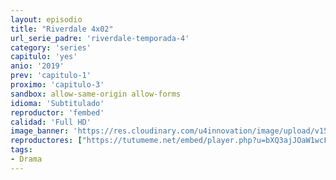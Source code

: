 ```yaml
---
layout: episodio
title: "Riverdale 4x02"
url_serie_padre: 'riverdale-temporada-4'
category: 'series'
capitulo: 'yes'
anio: '2019'
prev: 'capitulo-1'
proximo: 'capitulo-3'
sandbox: allow-same-origin allow-forms
idioma: 'Subtitulado'
reproductor: 'fembed'
calidad: 'Full HD'
image_banner: 'https://res.cloudinary.com/u4innovation/image/upload/v1565152608/maxresdefault-min_vy9nnj.jpg'
reproductores: ["https://tutumeme.net/embed/player.php?u=bXQ3ajJOaW1wcFRGcEs2VW5XRGExTlRPMytmUnc3bHVwcWhoenVIUjI5SHF5TlNwc0taaG1jN2gwZHZSNTlIRHVhV2tZWitkNUtDVDNOL1ZvYW1rYjJWbW9xRT0", "https://api.cuevana3.io/olpremium/gd.php?file=ek5lbm9xYWNrS0xNejZabVlkSFIyTkxQb3BPWDB0UFkwY3lvbjJIRjBPQ1QwNStUck1mVG9kVExvM0djeHA3VnFybXRscUdvMWRXNHRZbU1lYXVUeDg2cGpKVmp4cXpBejYxcGszaTdrY1dzdmExL2liaXAyS3ZUcDRhSHpaSEdxNm1mbG5pMzJjV292S3lKb2J5dHpjL1RoNVpsdk5yRnF0T29sM213bE1HcnZYNkxuc3F3eHJyT1pZV0swckRYenJ4amlYckdzTUhRcUtxWG5yeVYxYXpHYklLRWlNbmYxOG1ZYjZ6SDFBPT0", "https://api.cuevana3.io/rr/gd.php?h=ek5lbm9xYWNrS0xJMVp5b21KREk0dFBLbjVkaHhkRGdrOG1jbnBpUnhhS1Z6NXQ5WU0rWW84WENvV21leFpuRTBhZDBwNTdVeGNpWHhKdUxkTFBTeHFhU3FadVkyUT09", "https://player.openplay.vip/player.php?id=Mjkz&sub=https://sub.cuevana2.io/vtt-sub/sub7/Riverdale.4x02.vtt"]
tags:
- Drama
---
```












